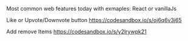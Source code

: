 Most common web features today with exmaples:
React or vanillaJs

Like or Upvote/Downvote button 
https://codesandbox.io/s/oj6q6v3j65

Add remove Items 
https://codesandbox.io/s/y2lrywpk21
